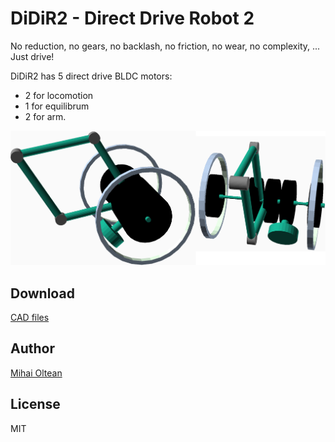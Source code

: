# DiDiR2 - Direct Drive Robot 2

No reduction, no gears, no backlash, no friction, no wear, no complexity, ... Just drive!

DiDiR2 has 5 direct drive BLDC motors:

- 2 for locomotion
- 1 for equilibrum
- 2 for arm.

![DiDiR2](https://github.com/DiDiR2/cad/blob/main/pictures/didir2.png)

## Download

[CAD files](https://github.com/didir2/cad)

## Author

[Mihai Oltean](https://mihaioltean.github.io)

## License

MIT